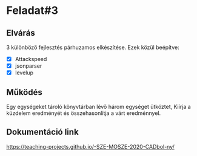 # Feladat#3

## Elvárás

3 különböző fejlesztés párhuzamos elkészítése.
Ezek közül beépítve:
- [x] Attackspeed
- [x] jsonparser
- [x] levelup

## Működés

Egy egységeket tároló könyvtárban lévő három egységet ütköztet,
Kiírja a küzdelem eredményét és összehasonlítja a várt eredménnyel.

## Dokumentáció link

https://teaching-projects.github.io/-SZE-MOSZE-2020-CADbol-ny/

